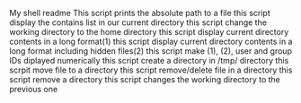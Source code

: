 My shell readme
This script prints the absolute path to a file
this script display the contains list in our current directory
this script change the working directory to the home directory
this script display current directory contents in a long format(1)
this script display current directory contents in a long format including hidden files(2)
this script make (1), (2), user and group IDs diplayed numerically
this script create a directory in /tmp/ directory
this scrpit move file to a directory
this script remove/delete file in a directory
this script remove a directory
this script changes the working directory to the previous one
